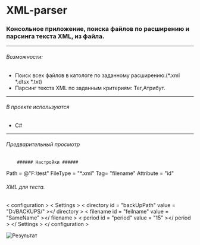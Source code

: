 # XML-parser #
### Консольное приложение, поиска файлов по расширению и парсинга текста XML, из файла. ###
------------------------------------------------------
###### Возможности: ######
* Поиск всех файлов в катологе по заданному расширению.(*.xml *.dtsx *.txt)
* Парсинг текста XML по заданным критериям: Тег,Атрибут.
------------------------------------------------------
###### В проекте используются ######
* С#
------------------------------------------------------
###### Предварительный просмотр ######
        ###### Настройки ######
   Path = @"F:\test"
   FileType = "*.xml"
   Tag= "filename"
   Attribute = "id"
   ###### XML для теста. ######
   
   <? xml version = "1.0" encoding = "utf-8" ?>
   < configuration >
    < Settings >
      < directory id = "backUpPath" value = "D:/BACKUPS/" ></ directory >
        < filename id = "feilname" value = "SameName" ></ filename >
         < period id = "period" value = "15" ></ period >
    </ Settings >
   </ configuration >
   
   ![Результат](https://sun9-46.userapi.com/impg/YirCUBwcNe0kIKDJ3TogNesnaXPi_6SmIbDAzQ/6E-dzQgHB2I.jpg?size=459x183&quality=96&sign=3bd0449839d64a07d1440095d927777f&type=album)
